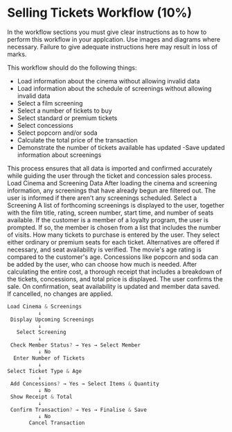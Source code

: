 # Selling Tickets Workflow (10%)

In the workflow sections you must give clear instructions as to how to perform this workflow in your applcation. Use images and diagrams where necessary. Failure to give adequate instructions here may result in loss of marks.

This workflow should do the following things:

- Load information about the cinema without allowing invalid data
- Load information about the schedule of screenings without allowing invalid data
- Select a film screening
- Select a number of tickets to buy
- Select standard or premium tickets
- Select concessions
- Select popcorn and/or soda
- Calculate the total price of the transaction
- Demonstrate the number of tickets available has updated
-Save updated information about screenings

This process ensures that all data is imported and confirmed accurately while guiding the user through the ticket and concession sales process.
Load Cinema and Screening Data
After loading the cinema and screening information, any screenings that have already begun are filtered out.
The user is informed if there aren't any screenings scheduled.
Select a Screening
A list of forthcoming screenings is displayed to the user, together with the film title, rating, screen number, start time, and number of seats available.
If the customer is a member of a loyalty program, the user is prompted.
If so, the member is chosen from a list that includes the number of visits.
How many tickets to purchase is entered by the user.
They select either ordinary or premium seats for each ticket.
Alternatives are offered if necessary, and seat availability is verified.
The movie's age rating is compared to the customer's age.
Concessions like popcorn and soda can be added by the user, who can choose how much is needed.
After calculating the entire cost, a thorough receipt that includes a breakdown of the tickets, concessions, and total price is displayed.
The user confirms the sale.
On confirmation, seat availability is updated and member data saved.
If cancelled, no changes are applied.
```cs
Load Cinema & Screenings
          ↓
 Display Upcoming Screenings
          ↓
   Select Screening
          ↓
 Check Member Status? → Yes → Select Member
          ↓ No
  Enter Number of Tickets
          ↓
Select Ticket Type & Age
          ↓
 Add Concessions? → Yes → Select Items & Quantity
          ↓ No
 Show Receipt & Total
          ↓
 Confirm Transaction? → Yes → Finalise & Save
          ↓ No
       Cancel Transaction
```
